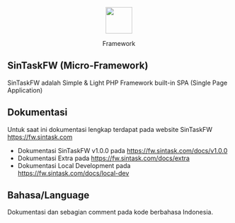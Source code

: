 <p align="center"><img height="60px" src="https://fw.sintask.com/images/logo/sintask_logo_notlogin.png"></p>
<p align="center">Framework</p>

## SinTaskFW (Micro-Framework)
SinTaskFW adalah Simple &amp; Light PHP Framework built-in SPA (Single Page Application)

## Dokumentasi
Untuk saat ini dokumentasi lengkap terdapat pada website SinTaskFW https://fw.sintask.com 
- Dokumentasi SinTaskFW v1.0.0 pada https://fw.sintask.com/docs/v1.0.0
- Dokumentasi Extra pada https://fw.sintask.com/docs/extra
- Dokumentasi Local Development pada https://fw.sintask.com/docs/local-dev

## Bahasa/Language
Dokumentasi dan sebagian comment pada kode berbahasa Indonesia.
